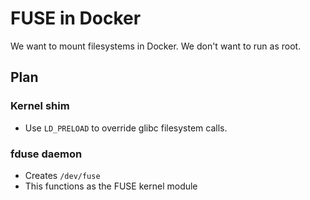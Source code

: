 # FUSE in Docker

We want to mount filesystems in Docker. We don't want to run as root.

## Plan

### Kernel shim

* Use `LD_PRELOAD` to override glibc filesystem calls.

### fduse daemon

* Creates `/dev/fuse`
* This functions as the FUSE kernel module
